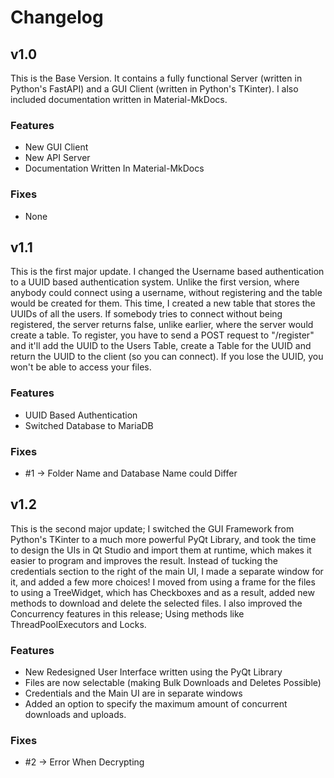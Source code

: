 # Changelog

## v1.0
This is the Base Version. It contains a fully functional Server (written in Python's FastAPI) and a GUI Client (written in Python's TKinter).
I also included documentation written in Material-MkDocs.
### Features
- New GUI Client
- New API Server
- Documentation Written In Material-MkDocs
### Fixes
- None


## v1.1
This is the first major update. I changed the Username based authentication to a UUID based authentication system. Unlike
the first version, where anybody could connect using a username, without registering and the table would be created for them.
This time, I created a new table that stores the UUIDs of all the users. If somebody tries to connect without being
registered, the server returns false, unlike earlier, where the server would create a table. To register, you have
to send a POST request to "/register" and it'll add the UUID to the Users Table, create a Table for the UUID and return
the UUID to the client (so you can connect). If you lose the UUID, you won't be able to access your files.
### Features
- UUID Based Authentication
- Switched Database to MariaDB
### Fixes
- \#1 -> Folder Name and Database Name could Differ


## v1.2
This is the second major update; I switched the GUI Framework from Python's TKinter to a much more powerful
PyQt Library, and took the time to design the UIs in Qt Studio and import them at runtime, which makes it easier
to program and improves the result. 
Instead of tucking the credentials section to the right of the main UI, I made a separate window for it, and added a 
few more choices! 
I moved from using a frame for the files to using a TreeWidget, which has Checkboxes and as a result, added new methods
to download and delete the selected files. I also improved the Concurrency features in this release; Using methods like
ThreadPoolExecutors and Locks.

### Features
- New Redesigned User Interface written using the PyQt Library
- Files are now selectable (making Bulk Downloads and Deletes Possible)
- Credentials and the Main UI are in separate windows
- Added an option to specify the maximum amount of concurrent downloads and uploads.
### Fixes
- \#2 -> Error When Decrypting